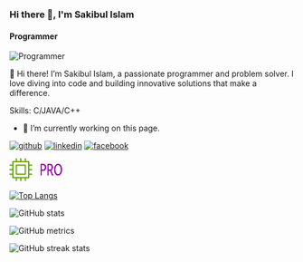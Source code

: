 ### Hi there 👋, I'm Sakibul Islam
#### Programmer
![Programmer](https://www.facebook.com/switch.profile)

👋 Hi there! I’m Sakibul Islam, a passionate programmer and problem solver. I love diving into code and building innovative solutions that make a difference.

Skills: C/JAVA/C++

- 🔭 I’m currently working on this page. 


[<img src='https://cdn.jsdelivr.net/npm/simple-icons@3.0.1/icons/github.svg' alt='github' height='40'>](https://github.com/SAKIB-230238)  [<img src='https://cdn.jsdelivr.net/npm/simple-icons@3.0.1/icons/linkedin.svg' alt='linkedin' height='40'>](https://www.linkedin.com/in/@sakib230238/)  [<img src='https://cdn.jsdelivr.net/npm/simple-icons@3.0.1/icons/facebook.svg' alt='facebook' height='40'>](https://www.facebook.com/https://www.facebook.com/switch.profile)  

<a href='https://docs.github.com/en/developers'><img src='https://raw.githubusercontent.com/acervenky/animated-github-badges/master/assets/devbadge.gif' width='40' height='40'></a> <a href='https://github.com/pricing'><img src='https://raw.githubusercontent.com/acervenky/animated-github-badges/master/assets/pro.gif' width='40' height='40'></a> 

[![Top Langs](https://github-readme-stats.vercel.app/api/top-langs/?username=SAKIB-230238)](https://github.com/anuraghazra/github-readme-stats)

![GitHub stats](https://github-readme-stats.vercel.app/api?username=SAKIB-230238&show_icons=true&count_private=true)  

![GitHub metrics](https://metrics.lecoq.io/SAKIB-230238)  

![GitHub streak stats](https://streak-stats.demolab.com/?user=SAKIB-230238)  

